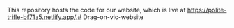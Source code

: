 This repository hosts the code for our website, which is live at https://polite-trifle-bf71a5.netlify.app/.# Drag-on-vic-website

